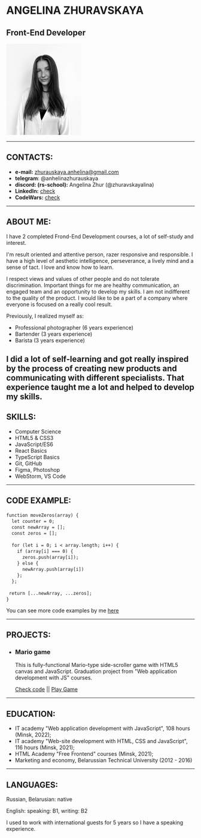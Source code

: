 # ANGELINA ZHURAVSKAYA

 Front-End Developer
---

<img src="assets/angelina.jpg" width="200">

___

## CONTACTS:

* **e-mail:** zhurauskaya.anhelina@gmail.com
* **telegram**: @anhelinazhurauskaya
* **discord: (rs-school):** Angelina Zhur (@zhuravskayalina)
* **LinkedIn:** [check](https://www.linkedin.com/in/anhelinazhuravskaya)
* **CodeWars:** [check](https://www.codewars.com/users/zhuravskayalina)

---

## ABOUT ME:

I have 2 completed Frond-End Development courses, a lot of self-study and interest. 

I'm result oriented and attentive person, razer responsive and responsible. I have a high level of aesthetic intelligence, perseverance, a lively mind and a sense of tact. I love and know how to learn.

I respect views and values of other people and do not tolerate discrimination. Important things for me are healthy communication, an engaged team and an opportunity to develop my skills. I am not indifferent to the quality of the product. I would like to be a part of a company where everyone is focused on a really cool result.

Previously, I realized myself as:
* Professional photographer (6 years experience)
* Bartender (3 years experience)
* Barista (3 years experience)

I did a lot of self-learning and got really inspired by the process of creating new products and communicating with different specialists. That experience taught me a lot and helped to develop my skills.
---

## SKILLS:

- Computer Science
- HTML5 & CSS3 
- JavaScript/ES6
- React Basics
- TypeScript Basics
- Git, GitHub
- Figma, Photoshop
- WebStorm, VS Code

---

## CODE EXAMPLE:

```
function moveZeros(array) {
  let counter = 0;
  const newArray = [];
  const zeros = [];

  for (let i = 0; i < array.length; i++) {
    if (array[i] === 0) {
      zeros.push(array[i]);
    } else {
      newArray.push(array[i])
    };
  };

 return [...newArray, ...zeros];
}
```

You can see more code examples by me [here](https://zhuravskayalina.github.io/tasks/)

---
## PROJECTS:

* ### Mario game

    This is fully-functional Mario-type side-scroller game with HTML5 canvas and JavaScript. Graduation project from "Web application development with JS" courses.

    [Check code](https://github.com/zhuravskayalina/mario/tree/main/src)  ||   [Play Game](https://zhuravskayalina.github.io/mario/#start)


---

## EDUCATION:
- IT academy "Web application development with JavaScript", 108 hours (Minsk, 2022);
- IT academy "Web-site development with HTML, CSS and JavaScript", 116 hours (Minsk, 2021);
- HTML Academy "Free Frontend" courses (Minsk, 2021);
- Marketing and economy, Belarussian Technical University (2012 - 2016)

---

## LANGUAGES:

Russian, Belarusian: native

English: 
speaking: B1,
writing: B2

I used to work with international guests for 5 years so I have a speaking experience.
